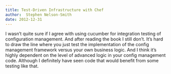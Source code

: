 ```yaml
---
title: Test-Driven Infrastructure with Chef
author:  Stephen Nelson-Smith
date: 2012-12-31
---
```


I wasn’t quite sure if I agree with using cucumber for integration testing of configuration management. And after reading the book I still don’t. It’s hard to draw the line where you just test the implementation of the config management framework versus your own business logic. And I think it’s highly dependent on the level of advanced logic in your config management code. Although I definitely have seen code that would benefit from some testing like that. 